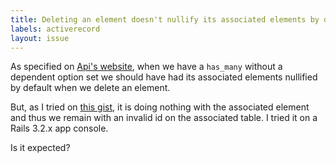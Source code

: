 ```yaml
---
title: Deleting an element doesn't nullify its associated elements by default
labels: activerecord
layout: issue
---
```


As specified on [Api's website](http://api.rubyonrails.org/classes/ActiveRecord/Associations/ClassMethods.html), when we have a `has_many` without a dependent option set we should have had its associated elements nullified by default when we delete an element. 

But, as I tried on [this gist](https://gist.github.com/2372462), it is doing nothing with the associated element and thus we remain with an invalid id on the associated table. I tried it on a Rails 3.2.x app console. 

Is it expected? 

